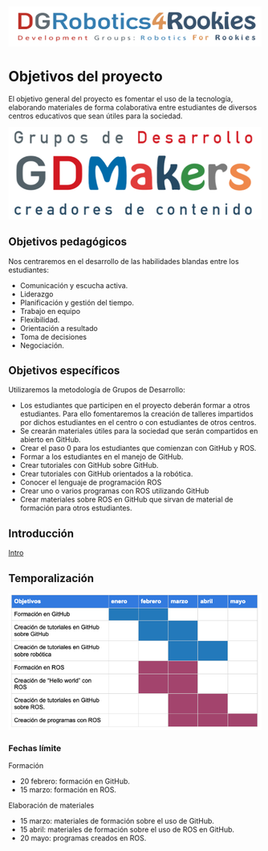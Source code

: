 

![Título DGRobotics4Rookies](/images/DGRobotics4Rookies.png)

# Objetivos del proyecto
El objetivo general del proyecto es fomentar el uso de la tecnología, elaborando materiales de forma colaborativa entre estudiantes de diversos centros educativos que sean útiles para la sociedad.

![Logotipo de DGMakers](/images/DGMakersH.png)

## Objetivos pedagógicos
Nos centraremos en el desarrollo de las habilidades blandas entre los estudiantes:
- Comunicación y escucha activa.
- Liderazgo
- Planificación y gestión del tiempo.
- Trabajo en equipo
- Flexibilidad.
- Orientación a resultado
- Toma de decisiones
- Negociación.


## Objetivos específicos
Utilizaremos la metodología de Grupos de Desarrollo:
- Los estudiantes que participen en el proyecto deberán formar a otros estudiantes. Para ello fomentaremos la creación de talleres impartidos por dichos estudiantes en el centro o con estudiantes de otros centros.
- Se crearán materiales útiles para la sociedad que serán compartidos en abierto en GitHub.
- Crear el paso 0 para los estudiantes que comienzan con GitHub y ROS.
- Formar a los estudiantes en el manejo de GitHub.
- Crear tutoriales con GitHub sobre GitHub.
- Crear tutoriales con GitHub orientados a la robótica.
- Conocer el lenguaje de programación ROS
- Crear uno o varios programas con ROS utilizando GitHub
- Crear materiales sobre ROS en GitHub que sirvan de material de formación para otros estudiantes.

## Introducción

[Intro]

[Intro]: https://github.com/GDMakers/DGRobotis4Rookies/blob/master/Intro/Intro.md

## Temporalización

![Temporalización del proyecto DGR4R](/images/TempR4R.png)

### Fechas límite

Formación
- 20 febrero: formación en GitHub.
- 15 marzo: formación en ROS.

Elaboración de materiales

- 15 marzo: materiales de formación sobre el uso de GitHub.
- 15 abril: materiales de formación sobre el uso de ROS en GitHub.
- 20 mayo: programas creados en ROS.


